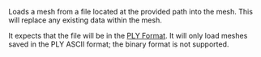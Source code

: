 Loads a mesh from a file located at the provided path into the mesh.
This will replace any existing data within the mesh.

It expects that the file will be in the [PLY Format](http://en.wikipedia.org/wiki/PLY_(file_format)).
It will only load meshes saved in the PLY ASCII format; the binary format is not supported.
